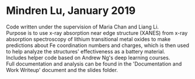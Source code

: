 # Mindren Lu, January 2019
Code written under the supervision of Maria Chan and Liang Li. <br />
Purpose is to use x-ray absorption near edge structure (XANES) from x-ray absorption spectroscopy of lithium transitional metal oxides to make predictions about Fe coordination numbers and charges, which is then used to help analyze the structures' effectiveness as a battery material. <br />
Includes helper code based on Andrew Ng's deep learning courses. <br />
Full documentation and analysis can be found in the 'Documentation and Work Writeup' document and the slides folder. <br />
